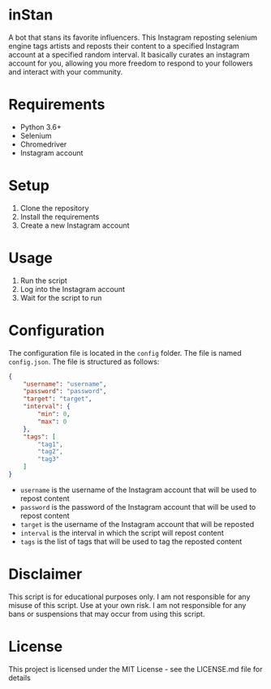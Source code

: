 # inStan
A bot that stans its favorite influencers. This Instagram reposting selenium engine tags artists and reposts their content to a specified Instagram account at a specified random interval.
It basically curates an instagram account for you, allowing you more freedom to respond to your followers and interact with your community.

# Requirements
- Python 3.6+
- Selenium
- Chromedriver
- Instagram account

# Setup
1. Clone the repository
2. Install the requirements
3. Create a new Instagram account

# Usage
1. Run the script
2. Log into the Instagram account
3. Wait for the script to run

# Configuration
The configuration file is located in the `config` folder. The file is named `config.json`. The file is structured as follows:
```json
{
    "username": "username",
    "password": "password",
    "target": "target",
    "interval": {
        "min": 0,
        "max": 0
    },
    "tags": [
        "tag1",
        "tag2",
        "tag3"
    ]
}
```
- `username` is the username of the Instagram account that will be used to repost content
- `password` is the password of the Instagram account that will be used to repost content
- `target` is the username of the Instagram account that will be reposted
- `interval` is the interval in which the script will repost content
- `tags` is the list of tags that will be used to tag the reposted content

# Disclaimer
This script is for educational purposes only. I am not responsible for any misuse of this script. Use at your own risk. I am not responsible for any bans or suspensions that may occur from using this script.

# License
This project is licensed under the MIT License - see the LICENSE.md file for details

